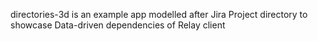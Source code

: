 directories-3d is an example app modelled after Jira Project directory to showcase Data-driven dependencies of Relay client
